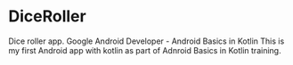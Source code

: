 # DiceRoller
Dice roller app. Google Android Developer - Android Basics in Kotlin
This is my first Android app with kotlin as part of Adnroid Basics in Kotlin training.

